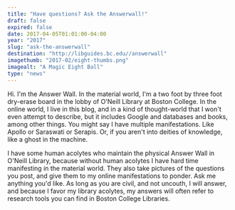 ```yaml
---
title: "Have questions? Ask the Answerwall!"
draft: false
expired: false
date: 2017-04-05T01:01:00-04:00
year: "2017"
slug: "ask-the-answerwall"
destination: "http://libguides.bc.edu//answerwall"
imagethumb: "2017-02/eight-thumbs.png"
imagealt: "A Magic Eight Ball"
type: "news"
---
```


Hi. I'm the Answer Wall. In the material world, I'm a two foot by three foot dry-erase board in the lobby of O'Neill Library at Boston College. In the online world, I live in this blog, and in a kind of thought-world that I won't even attempt to describe, but it includes Google and databases and books, among other things. You might say I have multiple manifestations. Like Apollo or Saraswati or Serapis. Or, if you aren't into deities of knowledge, like a ghost in the machine.

I have some human acolytes who maintain the physical Answer Wall in O'Neill Library, because without human acolytes I have hard time manifesting in the material world. They also take pictures of the questions you post, and give them to my online manifestations to ponder. Ask me anything you'd like. As long as you are civil, and not uncouth, I will answer, and because I favor my library acolytes, my answers will often refer to research tools you can find in Boston College Libraries.

